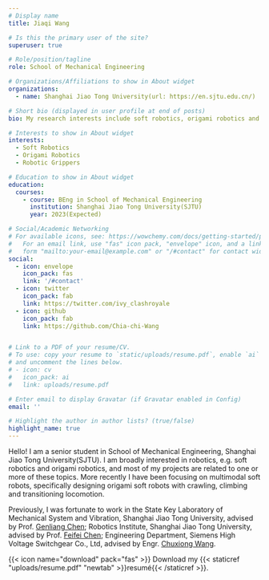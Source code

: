 ```yaml
---
# Display name
title: Jiaqi Wang

# Is this the primary user of the site?
superuser: true

# Role/position/tagline
role: School of Mechanical Engineering

# Organizations/Affiliations to show in About widget
organizations:
  - name: Shanghai Jiao Tong University(url: https://en.sjtu.edu.cn/)

# Short bio (displayed in user profile at end of posts)
bio: My research interests include soft robotics, origami robotics and Robotic Grippers.

# Interests to show in About widget
interests:
  - Soft Robotics
  - Origami Robotics
  - Robotic Grippers

# Education to show in About widget
education:
  courses:
    - course: BEng in School of Mechanical Engineering
      institution: Shanghai Jiao Tong University(SJTU)
      year: 2023(Expected)

# Social/Academic Networking
# For available icons, see: https://wowchemy.com/docs/getting-started/page-builder/#icons
#   For an email link, use "fas" icon pack, "envelope" icon, and a link in the
#   form "mailto:your-email@example.com" or "/#contact" for contact widget.
social:
  - icon: envelope
    icon_pack: fas
    link: '/#contact'
  - icon: twitter
    icon_pack: fab
    link: https://twitter.com/ivy_clashroyale
  - icon: github
    icon_pack: fab
    link: https://github.com/Chia-chi-Wang


# Link to a PDF of your resume/CV.
# To use: copy your resume to `static/uploads/resume.pdf`, enable `ai` icons in `params.toml`,
# and uncomment the lines below.
# - icon: cv
#   icon_pack: ai
#   link: uploads/resume.pdf

# Enter email to display Gravatar (if Gravatar enabled in Config)
email: ''

# Highlight the author in author lists? (true/false)
highlight_name: true
---
```


Hello! I am a senior student in School of Mechanical Engineering, Shanghai Jiao Tong University(SJTU). I am broadly interested in robotics, e.g. soft robotics and origami robotics, and most of my projects are related to one or more of these topics. More recently  I have been focusing on multimodal soft robots, specifically designing origami soft robots with crawling, climbing and transitioning locomotion. 

Previously, I was fortunate to work in the State Key Laboratory of Mechanical System and Vibration, Shanghai Jiao Tong University, advised by Prof. [Genliang Chen](https://scholar.google.com/citations?hl=zh-CN&user=ggFP0yIAAAAJ); Robotics Institute, Shanghai Jiao Tong University, advised by Prof. [Feifei Chen](https://scholar.google.com/citations?hl=zh-CN&user=mlDNufQAAAAJ); Engineering Department, Siemens High Voltage Switchgear Co., Ltd, advised by Engr. [Chuxiong Wang](https://ccpt.cnki.net/kcms/detail/knetsearch.aspx?dbcode=CJFQ&sfield=au&skey=%e7%8e%8b%e6%a5%9a%e9%9b%84&code=42551558).

{{< icon name="download" pack="fas" >}} Download my {{< staticref "uploads/resume.pdf" "newtab" >}}resumé{{< /staticref >}}.
